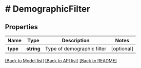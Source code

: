 # # DemographicFilter

## Properties

Name | Type | Description | Notes
------------ | ------------- | ------------- | -------------
**type** | **string** | Type of demographic filter | [optional]

[[Back to Model list]](../../README.md#models) [[Back to API list]](../../README.md#endpoints) [[Back to README]](../../README.md)
